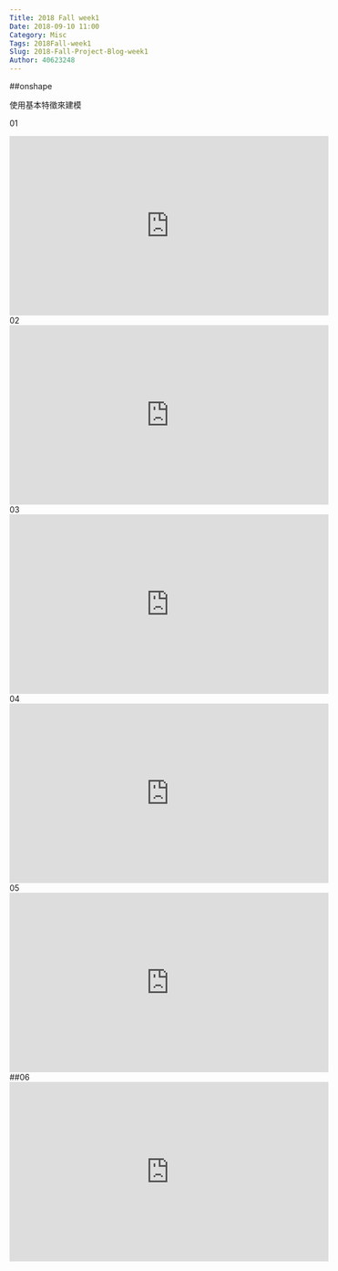 ```yaml
---
Title: 2018 Fall week1
Date: 2018-09-10 11:00
Category: Misc
Tags: 2018Fall-week1
Slug: 2018-Fall-Project-Blog-week1
Author: 40623248
---
```




<!-- PELICAN_END_SUMMARY -->

##onshape

使用基本特徵來建模

01
<iframe width="560" height="315" src="https://www.youtube.com/embed/yOpu0xjPSPA" frameborder="0" allow="autoplay; encrypted-media" allowfullscreen="allowfullscreen"></iframe>
02
<iframe width="560" height="315" src="https://www.youtube.com/embed/F9fhC1u2tNg" frameborder="0" allow="autoplay; encrypted-media" allowfullscreen="allowfullscreen"></iframe>
03
<iframe width="560" height="315" src="https://www.youtube.com/embed/emQufxXhTGc" frameborder="0" allow="autoplay; encrypted-media" allowfullscreen="allowfullscreen"></iframe>
04
<iframe width="560" height="315" src="https://www.youtube.com/embed/Tv5hurUigNc" frameborder="0" allow="autoplay; encrypted-media" allowfullscreen="allowfullscreen"></iframe>
05
<iframe width="560" height="315" src="https://www.youtube.com/embed/ieem3_6FPxo" frameborder="0" allow="autoplay; encrypted-media" allowfullscreen="allowfullscreen"></iframe>
##06
<iframe width="560" height="315" src="https://www.youtube.com/embed/DU9zz61XUUw" frameborder="0" allow="autoplay; encrypted-media" allowfullscreen="allowfullscreen"></iframe>

